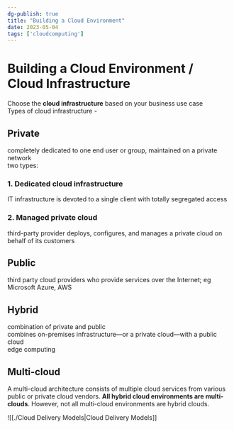 ```yaml
---  
dg-publish: true  
title: "Building a Cloud Environment"  
date: 2023-05-04  
tags: ['cloudcomputing']  
---  
```

  
# Building a Cloud Environment / Cloud Infrastructure   
  
Choose the **cloud infrastructure** based on your business use case   
Types of cloud infrastructure -   
## Private  
completely dedicated to one end user or group, maintained on a private network  
two types:   
### 1. Dedicated cloud infrastructure   
IT infrastructure is devoted to a single client with totally segregated access  
### 2. Managed private cloud  
 third-party provider deploys, configures, and manages a private cloud on behalf of its customers  
## Public   
third party cloud providers who provide services over the Internet; eg Microsoft Azure, AWS   
## Hybrid   
combination of private and public   
combines on-premises infrastructure—or a private cloud—with a public cloud   
edge computing   
## Multi-cloud   
A multi-cloud architecture consists of multiple cloud services from various public or private cloud vendors. **All hybrid cloud environments are multi-clouds**. However, not all multi-cloud environments are hybrid clouds.  
  
![[./Cloud Delivery Models|Cloud Delivery Models]]